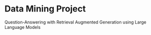 # Data Mining Project
Question-Answering with Retrieval Augmented Generation using Large Language Models
